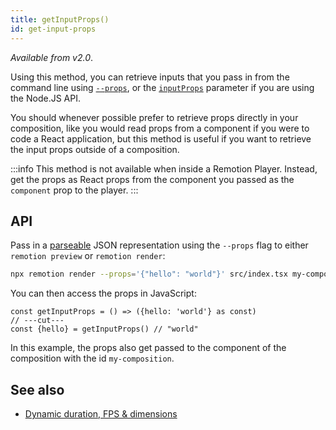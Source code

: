 ```yaml
---
title: getInputProps()
id: get-input-props
---
```


_Available from v2.0_.

Using this method, you can retrieve inputs that you pass in from the command line using [`--props`](/docs/cli), or the [`inputProps`](/docs/ssr#render-a-video-programmatically) parameter if you are using the Node.JS API.

You should whenever possible prefer to retrieve props directly in your composition, like you would read props from a component if you were to code a React application, but this method is useful if you want to retrieve the input props outside of a composition.

:::info
This method is not available when inside a Remotion Player. Instead, get the props as React props from the component you passed as the `component` prop to the player.
:::

## API

Pass in a [parseable](/docs/cli) JSON representation using the `--props` flag to either `remotion preview` or `remotion render`:

```bash
npx remotion render --props='{"hello": "world"}' src/index.tsx my-composition out.mp4
```

You can then access the props in JavaScript:

```tsx twoslash
const getInputProps = () => ({hello: 'world'} as const)
// ---cut---
const {hello} = getInputProps() // "world"
```

In this example, the props also get passed to the component of the composition with the id `my-composition`.

## See also

- [Dynamic duration, FPS & dimensions](/docs/dynamic-metadata)
